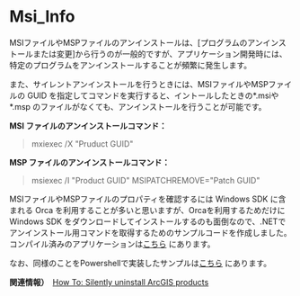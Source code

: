 
# Msi_Info

MSIファイルやMSPファイルのアンインストールは、[プログラムのアンインストールまたは変更]から行うのが一般的ですが、アプリケーション開発時には、特定のプログラムをアンインストールすることが頻繁に発生します。

また、サイレントアンインストールを行うときには、MSIファイルやMSPファイルの GUID を指定してコマンドを実行すると、イントールしたときの*.msiや *.msp のファイルがなくても、アンインストールを行うことが可能です。


**MSI ファイルのアンインストールコマンド：**

>mxiexec /X "Pruduct GUID"

**MSP ファイルのアンインストールコマンド：**

>msiexec /I "Product GUID" MSIPATCHREMOVE="Patch GUID"


MSIファイルやMSPファイルのプロパティを確認するには Windows SDK に含まれる Orca を利用することが多いと思いますが、Orcaを利用するためだけに Windows SDK をダウンロードしてインストールするのも面倒なので、.NETでアンインストール用コマンドを取得するためのサンプルコードを作成しました。
コンパイル済みのアプリケーションは[こちら](https://github.com/kataya/Msi_Info/files/2218401/MsiInfo_v1.0.zip) にあります。

なお、同様のことをPowershellで実装したサンプルは[こちら](https://github.com/EsriJapan/arcgis-install-batch/tree/master/Ps_Scripts) にあります。


**関連情報）**　[How To: Silently uninstall ArcGIS products](https://support.esri.com/en/technical-article/000013200)

